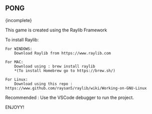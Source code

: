 ## PONG

{incomplete}

This game is created using the Raylib Framework

To install Raylib:

    For WINDOWS:
        Download Raylib from https://www.raylib.com

    For MAC:
        Download using : brew install raylib
        *(To install Homebrew go to https://brew.sh/)

    For Linux:
        Download using this repo : https://www.github.com/raysan5/raylib/wiki/Working-on-GNU-Linux

Recommended : Use the VSCode debugger to run the project.

ENJOYY!